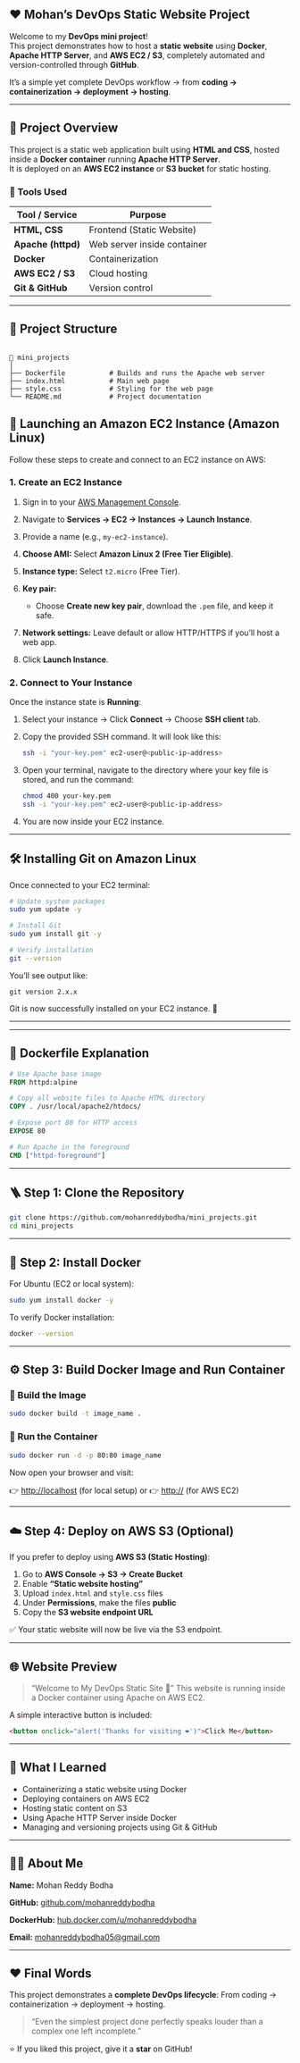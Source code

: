 

## ❤️ Mohan’s DevOps Static Website Project

Welcome to my **DevOps mini project**!  
This project demonstrates how to host a **static website** using **Docker**, **Apache HTTP Server**, and **AWS EC2 / S3**, completely automated and version-controlled through **GitHub**.

It’s a simple yet complete DevOps workflow → from **coding → containerization → deployment → hosting**.

---

## 🚀 Project Overview

This project is a static web application built using **HTML and CSS**, hosted inside a **Docker container** running **Apache HTTP Server**.  
It is deployed on an **AWS EC2 instance** or **S3 bucket** for static hosting.

### 🔧 Tools Used

| Tool / Service | Purpose |
|-----------------|----------|
| **HTML, CSS** | Frontend (Static Website) |
| **Apache (httpd)** | Web server inside container |
| **Docker** | Containerization |
| **AWS EC2 / S3** | Cloud hosting |
| **Git & GitHub** | Version control |

---

## 📁 Project Structure

```

📂 mini_projects
│
├── Dockerfile           # Builds and runs the Apache web server
├── index.html           # Main web page
├── style.css            # Styling for the web page
└── README.md            # Project documentation

````

## 🚀 Launching an Amazon EC2 Instance (Amazon Linux)

Follow these steps to create and connect to an EC2 instance on AWS:

### 1. Create an EC2 Instance

1. Sign in to your [AWS Management Console](https://aws.amazon.com/console/).
2. Navigate to **Services → EC2 → Instances → Launch Instance**.
3. Provide a name (e.g., `my-ec2-instance`).
4. **Choose AMI:** Select **Amazon Linux 2 (Free Tier Eligible)**.
5. **Instance type:** Select `t2.micro` (Free Tier).
6. **Key pair:**

   * Choose **Create new key pair**, download the `.pem` file, and keep it safe.
7. **Network settings:** Leave default or allow HTTP/HTTPS if you’ll host a web app.
8. Click **Launch Instance**.

### 2. Connect to Your Instance

Once the instance state is **Running**:

1. Select your instance → Click **Connect** → Choose **SSH client** tab.
2. Copy the provided SSH command. It will look like this:

   ```bash
   ssh -i "your-key.pem" ec2-user@<public-ip-address>
   ```
3. Open your terminal, navigate to the directory where your key file is stored, and run the command:

   ```bash
   chmod 400 your-key.pem
   ssh -i "your-key.pem" ec2-user@<public-ip-address>
   ```
4. You are now inside your EC2 instance.

---

## 🛠️ Installing Git on Amazon Linux

Once connected to your EC2 terminal:

```bash
# Update system packages
sudo yum update -y

# Install Git
sudo yum install git -y

# Verify installation
git --version
```

You’ll see output like:

```
git version 2.x.x
```

Git is now successfully installed on your EC2 instance. 🎉

---


---

## 🧱 Dockerfile Explanation

```dockerfile
# Use Apache base image
FROM httpd:alpine

# Copy all website files to Apache HTML directory
COPY . /usr/local/apache2/htdocs/

# Expose port 80 for HTTP access
EXPOSE 80

# Run Apache in the foreground
CMD ["httpd-foreground"]
````

---

## 🪜 Step 1: Clone the Repository

```bash
git clone https://github.com/mohanreddybodha/mini_projects.git
cd mini_projects
```

---

## 🐳 Step 2: Install Docker

For Ubuntu (EC2 or local system):

```bash
sudo yum install docker -y
```

To verify Docker installation:

```bash
docker --version
```

---

## ⚙️ Step 3: Build Docker Image and Run Container

### 🧩 Build the Image

```bash
sudo docker build -t image_name .
```

### 🚀 Run the Container

```bash
sudo docker run -d -p 80:80 image_name
```

Now open your browser and visit:

👉 [http://localhost](http://localhost) (for local setup)
or
👉 [http://<your-ec2-public-ip>](http://<your-ec2-public-ip>) (for AWS EC2)

---

## ☁️ Step 4: Deploy on AWS S3 (Optional)

If you prefer to deploy using **AWS S3 (Static Hosting)**:

1. Go to **AWS Console → S3 → Create Bucket**
2. Enable **“Static website hosting”**
3. Upload `index.html` and `style.css` files
4. Under **Permissions**, make the files **public**
5. Copy the **S3 website endpoint URL**

✅ Your static website will now be live via the S3 endpoint.

---

## 🌐 Website Preview

> “Welcome to My DevOps Static Site 🚀”
> This website is running inside a Docker container using Apache on AWS EC2.

A simple interactive button is included:

```html
<button onclick="alert('Thanks for visiting ❤️')">Click Me</button>
```

---

## 🧠 What I Learned

* Containerizing a static website using Docker
* Deploying containers on AWS EC2
* Hosting static content on S3
* Using Apache HTTP Server inside Docker
* Managing and versioning projects using Git & GitHub

---

## 👨‍💻 About Me

**Name:** Mohan Reddy Bodha

**GitHub:** [github.com/mohanreddybodha](https://github.com/mohanreddybodha)

**DockerHub:** [hub.docker.com/u/mohanreddybodha](https://hub.docker.com/u/mohanreddybodha)

**Email:** [mohanreddybodha05@gmail.com](mailto:mohanreddybodha05@gmail.com)

---

## ❤️ Final Words

This project demonstrates a **complete DevOps lifecycle**:
From coding → containerization → deployment → hosting.

> “Even the simplest project done perfectly speaks louder than a complex one left incomplete.”

⭐ If you liked this project, give it a **star** on GitHub!


